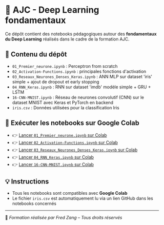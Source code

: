 # 🧠 AJC - Deep Learning fondamentaux

Ce dépôt contient des notebooks pédagogiques autour des **fondamentaux du Deep Learning** réalisés dans le cadre de la formation AJC.

## 📁 Contenu du dépôt

- `01_Premier_neurone.ipynb` : Perceptron from scratch
- `02_Activation-Functions.ipynb` : principales fonctions d'activation
- `03_Reseaux_Neurones_Denses_Keras.ipynb` : ANN MLP sur dataset 'iris' simple + ajout de dropout et early stopping
- `04_RNN_Keras.ipynb` : RNN sur dataset 'imdb' modèle simple + GRU + LSTM
- `16-CNN-MNIST.ipynb` : Réseau de neurones convolutif (CNN) sur le dataset MNIST avec Keras et PyTorch en backend
- `iris.csv` : Données utilisées pour la classification Iris

## 🚀 Exécuter les notebooks sur Google Colab

- 👉 [Lancer `01_Premier_neurone.ipynb` sur Colab](https://colab.research.google.com/github/Fred-Zang/AJC-Deep_Learning_fondamentaux/blob/main/01_Premier_neurone.ipynb)
- 👉 [Lancer `02_Activation-Functions.ipynb` sur Colab](https://colab.research.google.com/github/Fred-Zang/AJC-Deep_Learning_fondamentaux/blob/main/02_Activation-Functions.ipynb)
- 👉 [Lancer `03_Reseaux_Neurones_Denses_Keras.ipynb` sur Colab](https://colab.research.google.com/github/Fred-Zang/AJC-Deep_Learning_fondamentaux/blob/main/03_Reseaux_Neurones_Denses_Keras.ipynb)
- 👉 [Lancer `04_RNN_Keras.ipynb` sur Colab](https://colab.research.google.com/github/Fred-Zang/AJC-Deep_Learning_fondamentaux/blob/main/04_RNN_Keras.ipynb)
- 👉 [Lancer `16-CNN-MNIST.ipynb` sur Colab](https://colab.research.google.com/github/Fred-Zang/AJC-Deep_Learning_fondamentaux/blob/main/16-CNN-MNIST.ipynb)

## 💡 Instructions

- Tous les notebooks sont compatibles avec **Google Colab**
- Le fichier `iris.csv` est automatiquement lu via un lien GitHub dans les notebooks concernés

---

📌 *Formation réalisée par Fred Zang – Tous droits réservés*
